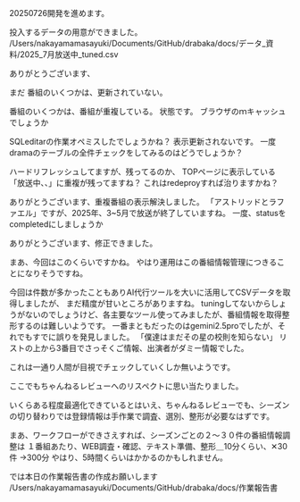 20250726開発を進めます。

投入するデータの用意ができました。
/Users/nakayamamasayuki/Documents/GitHub/drabaka/docs/データ_資料/2025_7月放送中_tuned.csv


ありがとうございます、

まだ
番組のいくつかは、更新されていない。

番組のいくつかは、番組が重複している。
状態です。
ブラウザのｍキャッシュでしょうか


SQLeditarの作業オペミスしたでしょうかね？
表示更新されないです。
一度dramaのテーブルの全件チェックをしてみるのはどうでしょうか？

ハードリフレッシュしてますが、残ってるのか、
TOPページに表示している「放送中、、」に重複が残ってますね？
これはredeproyすれば治りますかね？

ありがとうございます、重複番組の表示解決しました。
「アストリッドとラファエル」ですが、2025年、3~5月で放送が終了していますね。
一度、statusをcompletedにしましょうか


ありがとうございます、修正できました。

まあ、今回はこのくらいですかね。
やはり運用はこの番組情報管理につきることになりそうですね。

今回は件数が多かったこともありAI代行ツールを大いに活用してCSVデータを取得しましたが、
まだ精度が甘いところがありますね。
tuningしてないからしょうがないのでしょうけど、各主要なツール使ってみましたが、番組情報を取得整形するのは難しいようです。
一番まともだったのはgemini2.5proでしたが、それでもすでに誤りを発見しました。
「僕達はまだその星の校則を知らない」
リストの上から3番目でさっそくご情報、出演者がダミー情報でした。

これは一通り人間が目視でチェックしていくしか無いようです。

ここでもちゃんねるレビューへのリスペクトに思い当たりました。

いくらある程度最適化できているとはいえ、ちゃんねるレビューでも、シーズンの切り替わりでは登録情報は手作業で調査、選別、整形が必要なはずです。

まあ、ワークフローができさえすれば、シーズンごとの２〜３０件の番組情報調整は
１番組あたり、WEB調査・確認、テキスト準備、整形＿10分くらい、✕30件
→300分
やはり、5時間くらいはかかるのかもしれません。


では本日の作業報告書の作成お願いします
/Users/nakayamamasayuki/Documents/GitHub/drabaka/docs/作業報告書